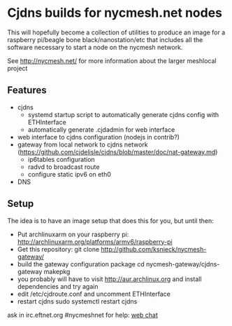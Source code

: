 Cjdns builds for nycmesh.net nodes
==================================

This will hopefully become a collection of utilities to produce an image for a raspberry pi/beagle bone black/nanostation/etc that includes all the software necessary to start a node on the nycmesh network.

See http://nycmesh.net/ for more information about the larger meshlocal project

Features
--------
* cjdns
    * systemd startup script to automatically generate cjdns config with ETHInterface
    * automatically generate .cjdadmin for web interface
* web interface to cjdns configuration (nodejs in contrib?)
* gateway from local network to cjdns network (https://github.com/cjdelisle/cjdns/blob/master/doc/nat-gateway.md)
    * ip6tables configuration
    * radvd to broadcast route
    * configure static ipv6 on eth0
* DNS

Setup
-----
The idea is to have an image setup that does this for you, but until then:
+ Put archlinuxarm on your raspberry pi: http://archlinuxarm.org/platforms/armv6/raspberry-pi
+ Get this repository:
    git clone http://github.com/ksnieck/nycmesh-gateway/
+ build the gateway configuration package
    cd nycmesh-gateway/cjdns-gateway
    makepkg
+ you probably will have to visit http://aur.archlinux.org and install dependencies and try again
+ edit /etc/cjdroute.conf and uncomment ETHInterface
+ restart cjdns
    sudo systemctl restart cjdns

ask in irc.eftnet.org #nycmeshnet for help: [web chat](http://client03.chat.mibbit.com/?channel=%23nycmeshnet&server=irc.umich.edu)

